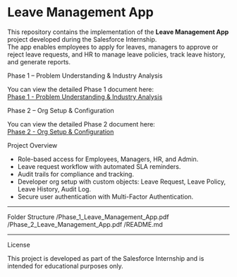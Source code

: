 # Leave Management App

This repository contains the implementation of the **Leave Management App** project developed during the Salesforce Internship.  
The app enables employees to apply for leaves, managers to approve or reject leave requests, and HR to manage leave policies, track leave history, and generate reports.


 Phase 1 – Problem Understanding & Industry Analysis

You can view the detailed Phase 1 document here:  
[Phase 1 - Problem Understanding & Industry Analysis](./Phase_1_Leave_Management_App.pdf)

 Phase 2 – Org Setup & Configuration

You can view the detailed Phase 2 document here:  
[Phase 2 - Org Setup & Configuration](./Phase_2_Leave_Management_App.pdf)


Project Overview

- Role-based access for Employees, Managers, HR, and Admin.
- Leave request workflow with automated SLA reminders.
- Audit trails for compliance and tracking.
- Developer org setup with custom objects: Leave Request, Leave Policy, Leave History, Audit Log.
- Secure user authentication with Multi-Factor Authentication.

---

 Folder Structure
/Phase_1_Leave_Management_App.pdf
/Phase_2_Leave_Management_App.pdf
/README.md

---

 License

This project is developed as part of the Salesforce Internship and is intended for educational purposes only.
